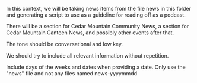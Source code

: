 In this context, we will be taking news items from the file news in this folder and generating a script to use as a guideline for reading off as a podcast. 

There will be a section for Cedar Mountain Community News, a section for Cedar Mountain Canteen News, and possibly other events after that.

The tone should be conversational and low key.

We should try to include all relevant information without repetition. 

Include days of the weeks and dates when providing a date. Only use the "news" file and not any files named news-yyyymmdd
